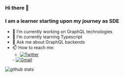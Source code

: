 ### Hi there 👋
### I am a learner starting upon my journey as SDE

- 🔭 I’m currently working on GraphQL technologies
- 🌱 I’m currently learning Typescript
- 💬 Ask me about GraphQL backends
- 📫 How to reach me: 
    - <a href="https://twitter.com/__prakashdubey" target="_blank"><img
    alt="Twitter"
    src="https://img.shields.io/badge/Twitter-1DA1F2?logo=twitter&logoColor=white&style=shield"
  />
    </a>
    - <a href="mailto:prakashdubey1999@gmail.com"><img
    alt="Gmail"
    src="https://img.shields.io/badge/Gmail-EA4335?logo=gmail&logoColor=white&style=shield"
  />
</a>

![github stats](https://github-readme-stats.vercel.app/api?username=rpeb&show_icons=true&theme=graywhite&count_private=true)



<!--
**rpeb/rpeb** is a ✨ _special_ ✨ repository because its `README.md` (this file) appears on your GitHub profile.

Here are some ideas to get you started:

- 🔭 I’m currently working on ...
- 🌱 I’m currently learning ...
- 👯 I’m looking to collaborate on ...
- 🤔 I’m looking for help with ...
- 💬 Ask me about ...
- 📫 How to reach me: ...
- 😄 Pronouns: ...
- ⚡ Fun fact: ...
-->
